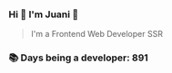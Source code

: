 ### Hi 👋 I&#39;m Juani 🦁

> I&#39;m a Frontend Web Developer SSR

### 📚 Days being a developer: 891

